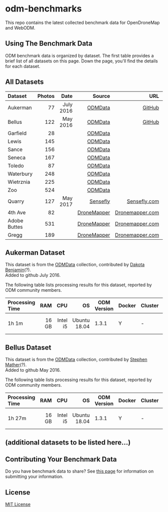 # odm-benchmarks

This repo contains the latest collected benchmark data for OpenDroneMap and WebODM.  

## Using The Benchmark Data

ODM benchmark data is organized by dataset.  The first table provides a brief list of all datasets on this page.  Down the page, you'll find the details for each dataset.

## All Datasets

|         Dataset | Photos | Date | Source |  URL | Notes |
| :-------------- | -------------: | -------------: | -----------------: | ---------: | ---: |
| Aukerman | 77 |  July 2016 | [ODMData](https://github.com/OpenDroneMap/ODMdata) | [GitHub](https://github.com/OpenDroneMap/odm_data_aukerman) | |
| Bellus | 122 |  May 2016 | [ODMData](https://github.com/OpenDroneMap/ODMdata) | [GitHub](https://github.com/OpenDroneMap/odm_data_bellus) | |
| Garfield | 28 | | [ODMData](https://github.com/OpenDroneMap/ODMdata) | |
| Lewis | 145 | | [ODMData](https://github.com/OpenDroneMap/ODMdata) | |
| Sance | 156 | | [ODMData](https://github.com/OpenDroneMap/ODMdata) | |
| Seneca | 167 | | [ODMData](https://github.com/OpenDroneMap/ODMdata) | |
| Toledo | 87 | | [ODMData](https://github.com/OpenDroneMap/ODMdata) | |
| Waterbury | 248 | | [ODMData](https://github.com/OpenDroneMap/ODMdata) | |
| Wietrznia | 225 | | [ODMData](https://github.com/OpenDroneMap/ODMdata) | |
| Zoo | 524 | | [ODMData](https://github.com/OpenDroneMap/ODMdata) | |
| Quarry | 127 | May 2017 | [Sensefly](https://www.sensefly.com/) | [Sensefly.com](https://www.sensefly.com/education/datasets/?dataset=1418) |
| 4th Ave | 82 | | [DroneMapper](https://dronemapper.com/) | [Dronemapper.com](https://dronemapper.com/sample_data/) | 
| Adobe Buttes | 531 | | [DroneMapper](https://dronemapper.com/) | [Dronemapper.com](https://dronemapper.com/sample_data/) | 
| Gregg | 189 | | [DroneMapper](https://dronemapper.com/) | [Dronemapper.com](https://dronemapper.com/sample_data/) | 



## Aukerman Dataset

This dataset is from the [ODMData](https://github.com/OpenDroneMap/ODMdata) collection, contributed by [Dakota Benjamin](https://github.com/dakotabenjamin)(?).  
Added to github July 2016.

The following table lists processing results for this dataset, reported by ODM community members.

| Processing Time | RAM | CPU | OS | ODM Version | Docker | Cluster | Test Date | Test By | Config | Additional Info | 
| :-------------- | --: | -------------: | -----------------: | --------- | -- | -- | -- | -- | -- | -- |
| 1h 1m | 16 GB | Intel i5 | Ubuntu 18.04 | 1.3.1 | Y | - | 2020-03-10 | [Corey Snipes](https://github.com/coreysnipes/) | Defaults, Resize 2048px | - | 

## Bellus Dataset

This dataset is from the [ODMData](https://github.com/OpenDroneMap/ODMdata) collection, contributed by [Stephen Mather](https://github.com/smathermather)(?).  
Added to github May 2016.

The following table lists processing results for this dataset, reported by ODM community members.

| Processing Time | RAM | CPU | OS | ODM Version | Docker | Cluster | Test Date | Test By | Config | Additional Info | 
| :-------------- | --: | -------------: | -----------------: | --------- | -- | -- | -- | -- | -- | -- |
| 1h 27m | 16 GB | Intel i5 | Ubuntu 18.04 | 1.3.1 | Y | - | 2020-03-10 | [Corey Snipes](https://github.com/coreysnipes/) | Defaults, Resize 2048px | - | 



## (additional datasets to be listed here...)


## Contributing Your Benchmark Data

Do you have benchmark data to share?  See [this page](CONTRIBUTING.md) for information on submitting your information.

## License

[MIT License](LICENSE)
